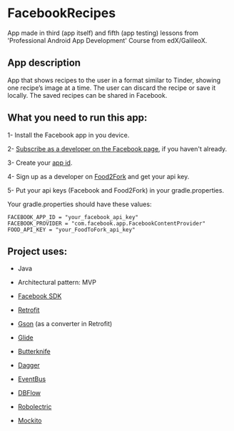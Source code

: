 # FacebookRecipes
App made in third (app itself) and fifth (app testing) lessons from 'Professional Android App Development' Course from edX/GalileoX.

## App description

App that shows recipes to the user in a format similar to Tinder, showing one recipe’s image at a time. 
The user can discard the recipe or save it locally. 
The saved recipes can be shared in Facebook.

 
 ## What you need to run this app:
 
1- Install the Facebook app in you device.

2- [Subscribe as a developer on the Facebook page](https://developers.facebook.com/), if you haven't already.

3- Create your [app id](https://developers.facebook.com/quickstarts/?platform=android).


4- Sign up as a developer on [Food2Fork](https://www.food2fork.com/about/api) and get your api key.


5- Put your api keys (Facebook and Food2Fork) in your gradle.properties.

Your gradle.properties should have these values:

```
FACEBOOK_APP_ID = "your_facebook_api_key"
FACEBOOK_PROVIDER = "com.facebook.app.FacebookContentProvider"
FOOD_API_KEY = "your_FoodToFork_api_key"
```


## Project uses:

 - Java
 - Architectural pattern: MVP
 
 - [Facebook SDK](https://developers.facebook.com/docs/android)
 
 - [Retrofit](https://github.com/square/retrofit)
 - [Gson](https://github.com/google/gson) (as a converter in Retrofit)
 - [Glide](https://github.com/bumptech/glide)
 - [Butterknife](https://github.com/JakeWharton/butterknife)
 - [Dagger](https://github.com/google/dagger)
 - [EventBus](https://github.com/greenrobot/EventBus)
 - [DBFlow](https://github.com/Raizlabs/DBFlow)
 
 - [Robolectric](https://github.com/robolectric/robolectric)
 - [Mockito](https://github.com/mockito/mockito)
 

